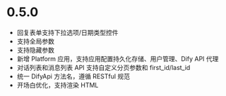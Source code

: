# 0.5.0

- 回复表单支持下拉选项/日期类型控件
- 支持全局参数
- 支持隐藏参数
- 新增 Platform 应用，支持应用配置持久化存储、用户管理、Dify API 代理
- 对话列表和消息列表 API 支持自定义分页参数和 first_id/last_id
- 统一 DifyApi 方法名，遵循 RESTful 规范
- 开场白优化，支持渲染 HTML
